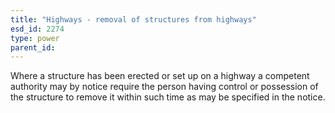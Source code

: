 ```yaml
---
title: "Highways - removal of structures from highways"
esd_id: 2274
type: power
parent_id:  
---
```


Where a structure has been erected or set up on a highway a competent authority may by notice require the person having control or possession of the structure to remove it within such time as may be specified in the notice.

